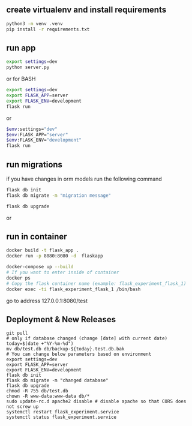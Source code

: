 ## create virtualenv and install requirements

```sh
python3 -m venv .venv
pip install -r requirements.txt
```

## run app
```sh
export settings=dev
python server.py
```
or for BASH
```sh
export settings=dev
export FLASK_APP=server
export FLASK_ENV=development
flask run
```

or
```sh
$env:settings="dev"
$env:FLASK_APP="server"
$env:FLASK_ENV="development"
flask run
```

## run migrations
if you have changes in orm models run the following command

```sh
flask db init
flask db migrate -m "migration message"

```

```sh
flask db upgrade
```
or

## run in container

```sh
docker build -t flask_app .
docker run -p 8080:8080 -d  flaskapp
```

```sh
docker-compose up --build
# If you want to enter inside of container
docker ps
# Copy the flask container name (example: flask_experiment_flask_1) 
docker exec -ti flask_experiment_flask_1 /bin/bash
```
go to address 127.0.0.1:8080/test 


## Deployment & New Releases

```shell
git pull
# only if database changed (change [date] with current date)
today=$(date +"%Y-%m-%d")
mv db/test.db db/backup-${today}.test.db.bak
# You can change below parameters based on environment
export settings=dev
export FLASK_APP=server
export FLASK_ENV=development
flask db init
flask db migrate -m "changed database"
flask db upgrade
chmod -R 755 db/test.db
chown -R www-data:www-data db/*
sudo update-rc.d apache2 disable # disable apache so that CORS does not screw up
systemctl restart flask_experiment.service
systemctl status flask_experiment.service
```
